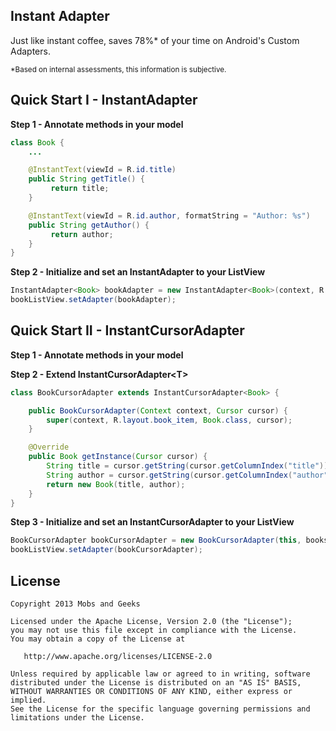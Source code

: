 Instant Adapter
----------------
Just like instant coffee, saves 78%* of your time on Android's Custom Adapters.

<sub>*Based on internal assessments, this information is subjective.</sub>

Quick Start I - InstantAdapter
----------------------------
**Step 1 - Annotate methods in your model**
```java
class Book {
    ...

    @InstantText(viewId = R.id.title)
    public String getTitle() {
         return title;
    }

    @InstantText(viewId = R.id.author, formatString = "Author: %s")
    public String getAuthor() {
         return author;
    }
}
```

**Step 2 - Initialize and set an InstantAdapter to your ListView**
```java
InstantAdapter<Book> bookAdapter = new InstantAdapter<Book>(context, R.layout.book_item, Book.class, books);
bookListView.setAdapter(bookAdapter);
```

Quick Start II - InstantCursorAdapter
----------------------------
**Step 1 - Annotate methods in your model**

**Step 2 - Extend InstantCursorAdapter&lt;T&gt;**
```java
class BookCursorAdapter extends InstantCursorAdapter<Book> {

    public BookCursorAdapter(Context context, Cursor cursor) {
        super(context, R.layout.book_item, Book.class, cursor);
    }

    @Override
    public Book getInstance(Cursor cursor) {
        String title = cursor.getString(cursor.getColumnIndex("title"));
        String author = cursor.getString(cursor.getColumnIndex("author"));
        return new Book(title, author);
    }
}
```

**Step 3 - Initialize and set an InstantCursorAdapter to your ListView**
```java
BookCursorAdapter bookCursorAdapter = new BookCursorAdapter(this, booksCursor);
bookListView.setAdapter(bookCursorAdapter);
```

License
---------------------

    Copyright 2013 Mobs and Geeks

    Licensed under the Apache License, Version 2.0 (the "License");
    you may not use this file except in compliance with the License.
    You may obtain a copy of the License at

       http://www.apache.org/licenses/LICENSE-2.0

    Unless required by applicable law or agreed to in writing, software
    distributed under the License is distributed on an "AS IS" BASIS,
    WITHOUT WARRANTIES OR CONDITIONS OF ANY KIND, either express or implied.
    See the License for the specific language governing permissions and
    limitations under the License.
